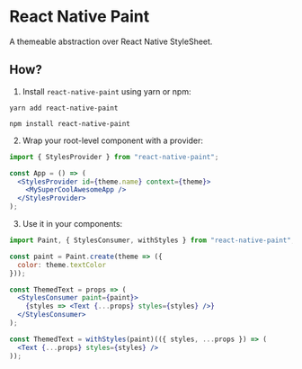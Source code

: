 # React Native Paint

A themeable abstraction over React Native StyleSheet.

## How?

1.  Install `react-native-paint` using yarn or npm:

```
yarn add react-native-paint
```

```
npm install react-native-paint
```

2.  Wrap your root-level component with a provider:

```jsx
import { StylesProvider } from "react-native-paint";

const App = () => (
  <StylesProvider id={theme.name} context={theme}>
    <MySuperCoolAwesomeApp />
  </StylesProvider>
);
```

3.  Use it in your components:

```jsx
import Paint, { StylesConsumer, withStyles } from "react-native-paint";

const paint = Paint.create(theme => ({
  color: theme.textColor
}));

const ThemedText = props => (
  <StylesConsumer paint={paint}>
    {styles => <Text {...props} styles={styles} />}
  </StylesConsumer>
);

const ThemedText = withStyles(paint)(({ styles, ...props }) => (
  <Text {...props} styles={styles} />
));
```
